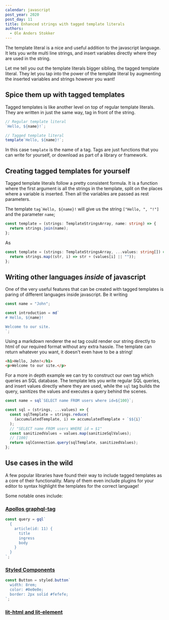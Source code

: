 ```yaml
---
calendar: javascript
post_year: 2020
post_day: 11
title: Enhanced strings with tagged template literals
authors:
  - Ole Anders Stokker
---
```

The template literal is a nice and useful addition to the javascript language.
It lets you write multi line strings, and insert variables directly where they are used in the string.

Let me tell you out the template literals bigger sibling, the tagged template literal. They let you tap into the power of the template literal by augmenting the inserted variables and strings however you want!

## Spice them up with tagged templates

Tagged templates is like another level on top of regular template literals. They are written in just the same way, tag in front of the string.

```typescript
// Regular template literal
`Hello, ${name}!`;

// Tagged template literal
template`Hello, ${name}!`;
```

In this case `template` is the name of a tag. Tags are just functions that you can write for yourself, or download as part of a library or framework.

## Creating tagged templates for yourself

Tagged template literals follow a pretty consistent formula.
It is a function where the first argument is all the strings in the template, split on the places where a variable is inserted. Then all the variables are passed as rest parameters.

The template `` tag`Hello, ${name}! `` will give us the string `["Hello, ", "!"]` and the parameter `name`;

```typescript
const template = (strings: TemplateStringsArray, name: string) => {
  return strings.join(name);
};
```

As

```typescript
const template = (strings: TemplateStringsArray, ...values: string[]) => {
  return strings.map((str, i) => str + (values[i] || ""));
};
```

## Writing other languages _inside_ of javascript

One of the very useful features that can be created with tagged templates is paring of different languages inside javascript. Be it writing

```typescript
const name = "John";

const introduction = md`
# Hello, ${name}!

Welcome to our site.
`;
```

Using a markdown renderer the `md` tag could render our string directly to html of our required format without any extra hassle. The template can return whatever you want, it doesn't even have to be a string!

```html
<h1>Hello, John!</h1>
<p>Welcome to our site.</p>
```

For a more in depth example we can try to construct our own tag which queries an SQL database. The template lets you write regular SQL queries, and insert values directly where they are used, while the `sql` tag builds the query, sanitizes the values and executes a query behind the scenes.

```javascript
const name = sql`SELECT name FROM users where id=${100}`;

const sql = (strings, ...values) => {
  const sqlTemplate = strings.reduce(
    (accumulatedTemplate, i) => accumulatedTemplate + `$${i}`
  );
  // "SELECT name FROM users WHERE id = $1"
  const sanitizedValues = values.map(sanitizeSqlValues);
  // [100]
  return sqlConnection.query(sqlTemplate, sanitizedValues);
};
```

## Use cases in the wild

A few popular libraries have found their way to include tagged templates as a core of their functionality. Many of them even include plugins for your editor to syntax highlight the templates for the correct language!

Some notable ones include:

### [Apollos graphql-tag](https://github.com/apollographql/graphql-tag)

```javascript
const query = gql`
  {
    article(id: 11) {
      title
      ingress
      body
    }
  }
`;
```

### [Styled Components](https://styled-components.com/)

```jsx
const Button = styled.button`
  width: 8rem;
  color: #0e0e0e;
  border: 2px solid #fefefe;
`;
```

### [lit-html and lit-element](https://lit-html.polymer-project.org/)
